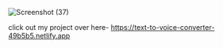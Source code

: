 ![Screenshot (37)](https://github.com/Prachi07sachan/Text-To-Speech-Converter/assets/116246689/c4ae943f-4bfe-4ccb-9dc9-cec49ca75ed0)


click out my project over here-
https://text-to-voice-converter-49b5b5.netlify.app
